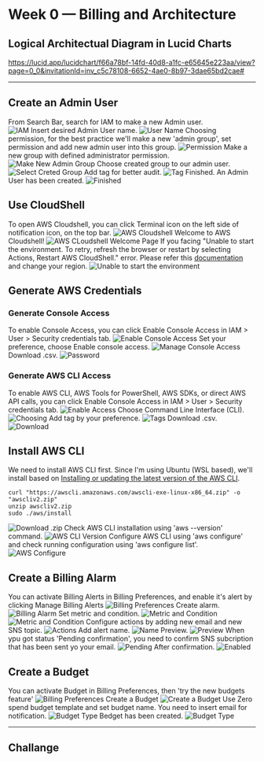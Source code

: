 # Week 0 — Billing and Architecture

## Logical Architectual Diagram in Lucid Charts
https://lucid.app/lucidchart/f66a78bf-14fd-40d8-a1fc-e65645e223aa/view?page=0_0&invitationId=inv_c5c78108-6652-4ae0-8b97-3dae65bd2cae#

---

## Create an Admin User
From Search Bar, search for IAM to make a new Admin user.	
![IAM](./week0/admin/1.png)
Insert desired Admin User name.
![User Name](./week0/admin/2.png)
Choosing permission, for the best practice we'll make a new 'admin group', set permission and add new admin user into this group.
![Permission](./week0/admin/3.png)
Make a new group with defined administrator permission.
![Make New Admin Group](./week0/admin/4.png)
Choose created group to our admin user.
![Select Creted Group](./week0/admin/5.png)
Add tag for better audit.
![Tag](./week0/admin/6.png)
Finished. An Admin User has been created.
![Finished](./week0/admin/7.png)

## Use CloudShell	
To open AWS Cloudshell, you can click Terminal icon on the left side of notification icon, on the top bar.
![AWS Cloudshell](./week0/cloudshell/1.png)
Welcome to AWS Cloudshell!
![AWS CLoudshell Welcome Page](./week0/cloudshell/2.png)
If you facing "Unable to start the environment. To retry, refresh the browser or restart by selecting Actions, Restart AWS CloudShell." error. Please refer this [documentation](https://repost.aws/questions/QUH54A371dRvej5J1G_yZogw/error-when-launching-aws-cloud-shell-unable-to-start-the-environment) and change your region.
![Unable to start the environment](./week0/credentials/1.png)

## Generate AWS Credentials
### Generate Console Access
To enable Console Access, you can click Enable Console Access in IAM > User > Security credentials tab.
![Enable Console Access](./week0/credentials/1.png)
Set your preference, choose Enable console access. 
![Manage Console Access](./week0/credentials/2.png)
Download .csv.
![Password](./week0/credentials/3.png)

### Generate AWS CLI Access
To enable AWS CLI, AWS Tools for PowerShell, AWS SDKs, or direct AWS API calls, you can click Enable Console Access in IAM > User > Security credentials tab.
![Enable Access](./week0/credentials/4.png)
Choose Command Line Interface (CLI).
![Choosing](./week0/credentials/5.png)
Add tag by your preference.
![Tags](./week0/credentials/6.png)
Download .csv.
![Download](./week0/credentials/7.png)

## Install AWS CLI
We need to install AWS CLI first. Since I'm using Ubuntu (WSL based), we'll install based on [Installing or updating the latest version of the AWS CLI](https://docs.aws.amazon.com/cli/latest/userguide/getting-started-install.html).

```
curl "https://awscli.amazonaws.com/awscli-exe-linux-x86_64.zip" -o "awscliv2.zip"
unzip awscliv2.zip
sudo ./aws/install
```

![Download .zip ](./week0/cli/1.png)
Check AWS CLI installation using 'aws --version' command.
![AWS CLI Version](./week0/cli/2.png)
Configure AWS CLI using 'aws configure' and check running configuration using 'aws configure list'.
![AWS Configure](./week0/cli/3.png)

## Create a Billing Alarm
You can activate Billing Alerts in Billing Preferences, and enable it's alert by clicking Manage Billing Alerts
![Billing Preferences](./week0/alarm/1.png)
Create alarm.
![Billing Alarm](./week0/alarm/2.png)
Set metric and condition.
![Metric and Condition](./week0/alarm/3.png)
![Metric and Condition](./week0/alarm/4.png)
Configure actions by adding new email and new SNS topic.
![Actions](./week0/alarm/5.png)
Add alert name.
![Name](./week0/alarm/7.png)
Preview.
![Preview](./week0/alarm/8.png)
When ypu got status 'Pending confirmation', you need to confirm SNS subcription that has been sent yo your email.
![Pending](./week0/alarm/9.png)
After confirmation.
![Enabled](./week0/alarm/9.png)

## Create a Budget	
You can activate Budget in Billing Preferences, then 'try the new budgets feature'
![Billing Preferences](./week0/alarm/1.png)
Create a Budget
![Create a Budget](./week0/budget/1.png)
Use Zero spend budget template and set budget name. You need to insert email for notification.
![Budget Type](./week0/budget/2.png)
Bedget has been created.
![Budget Type](./week0/budget/4.png)

---

## Challange

